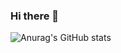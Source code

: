 ### Hi there 👋


![Anurag's GitHub stats](https://github-readme-stats.vercel.app/api?username=KwonDoRyoung&theme=ambient_gradient&show_icons=true)
<!--
**KwonDoRyoung/KwonDoRyoung** is a ✨ _special_ ✨ repository because its `README.md` (this file) appears on your GitHub profile.

Here are some ideas to get you started:

- 🔭 I’m currently working on ...
- 🌱 I’m currently learning ...
- 👯 I’m looking to collaborate on ...
- 🤔 I’m looking for help with ...
- 💬 Ask me about ...
- 📫 How to reach me: ...
- 😄 Pronouns: ...
- ⚡ Fun fact: ...
-->
